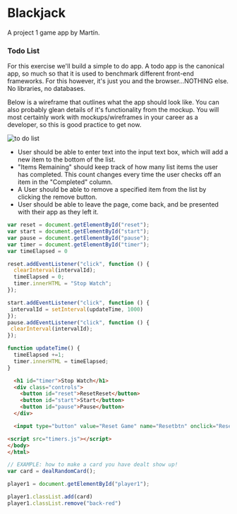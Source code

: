# Blackjack

A project 1 game app by Martín.


### Todo List

For this exercise we'll build a simple to do app. A todo app is the canonical app, so much so that it is used to benchmark different front-end frameworks.  For this however, it's just you and the browser...NOTHING else. No libraries, no databases. 

Below is a wireframe that outlines what the app should look like. You can also probably glean details of it's functionality from the mockup. You will most certainly work with mockups/wireframes in your career as a developer, so this is good practice to get now. 

![to do list](http://s3.amazonaws.com/grant-wdi/to-do-list-lab/to-do-list.png )

* User should be able to enter text into the input text box, which will add a new item to the bottom of the list.
* "Items Remaining" should keep track of how many list items the user has completed. This count changes every time the user checks off an item in the "Completed" column. 
* A User should be able to remove a specified item from the list by clicking the remove button. 
* User should be able to leave the page, come back, and be presented with their app as they left it. 

```javascript
var reset = document.getElementById("reset");
var start = document.getElementById("start");
var pause = document.getElementById("pause");
var timer = document.getElementById("timer");
var timeElapsed = 0

reset.addEventListener("click", function () {
  clearInterval(intervalId);
  timeElapsed = 0;
  timer.innerHTML = "Stop Watch";
});

start.addEventListener("click", function () {
 intervalId = setInterval(updateTime, 1000)
});
pause.addEventListener("click", function () {
 clearInterval(intervalId);
});

function updateTime() {
  timeElapsed +=1;
  timer.innerHTML = timeElapsed;
}
```

```html
  <h1 id="timer">Stop Watch</h1>
  <div class="controls">
    <button id="reset">ResetReset</button>
    <button id="start">Start</button>
    <button id="pause">Pause</button>
  </div>

  <input type="button" value="Reset Game" name="Resetbtn" onclick="Reset_Game();" />

<script src="timers.js"></script>
</body>
</html>
```

```javascript
// EXAMPLE: how to make a card you have dealt show up!
var card = dealRandomCard();

player1 = document.getElementById("player1");

player1.classList.add(card)
player1.classList.remove("back-red")
```
